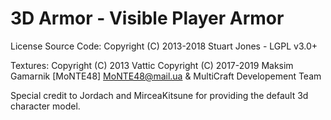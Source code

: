 3D Armor - Visible Player Armor
===============================

License Source Code: Copyright (C) 2013-2018 Stuart Jones - LGPL v3.0+

Textures:
Copyright (C) 2013 Vattic
Copyright (C) 2017-2019 Maksim Gamarnik [MoNTE48] MoNTE48@mail.ua & MultiCraft Developement Team

Special credit to Jordach and MirceaKitsune for providing the default 3d character model.
